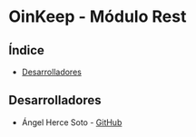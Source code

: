 # OinKeep - Módulo Rest

## Índice

- [Desarrolladores](#desarrolladores)

## Desarrolladores

- Ángel Herce Soto - [GitHub](https://github.com/Indenaiten)


